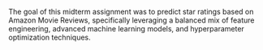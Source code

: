 The goal of this midterm assignment was to predict star ratings based on Amazon Movie Reviews, 
specifically leveraging a balanced mix of feature engineering, advanced machine learning models,
and hyperparameter optimization techniques.
